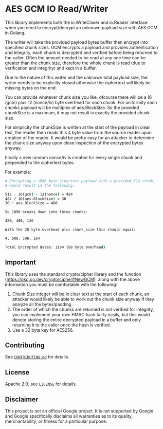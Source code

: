 # AES GCM IO Read/Writer

This library implements both the io.WriteCloser and io.Reader interface when you need
to encrypt/decrypt an unknown payload size with AES GCM in Golang.

The writer will take the provided payload bytes buffer then encrypt into specified chunk
sizes. GCM encrypts a payload and provides authentication and integrity, each
chunk is decrypted and verified before being returned to the caller. Often the
amount needed to be read at any one time can be greater than the chunk size,
therefore the whole chunk is read (due to verification and integrity) and kept
in a buffer.

Due to the nature of this writer and the unknown total payload size, the writer
needs to be explicitly closed otherwise the ciphertext will likely be missing
bytes on the end.

You can provide whatever chunk size you like, ofcourse there will be a 16 (gcm)
plus 12 (nonce/iv) byte overhead for each chunk. For uniformity each chunks payload
 will be multiples of aes.BlockSize. So the provided chunkSize is a maximum, it
may not result in exactly the provided chunk size.

For simplicity the chunkSize is written at the start of the payload in clear
text, the reader then reads this 4 byte value from the source reader upon
creation of the reader. It would be pretty easy for an attacker to determine the
chunk size anyway upon close inspection of the encrypted bytes anyway.

Finally a new random nonce/iv is created for every single chunk and prepended to the
ciphertext bytes.

For example:

```sh
# Encrypting a 1096 byte cleartext payload with a provided 512 chunk,
# would result in the following.

512 - 16(gcm) - 12(nonce) = 484
484 / 16(aes.BlockSize) = 30
30 * aes.BlockSize = 480

So 1096 breaks down into three chunks:

480, 480, 136

With the 28 byte overhead plus chunk_size this should equal:

4, 508, 508, 164

Total Encrypted Bytes: 1184 (88 byte overhead)
```

## Important

This library uses the standard crypto/cipher library and the function (https://pkg.go.dev/crypto/cipher#NewGCM), along with the above information you must be comfortable with the following:

1.  Chunk Size integer will be in clear text at the start of each chunk, an attacker would likely be
able to work out the chunk size anyway if they analyze all the bytes/padding.
2.  The order of which the chunks are returned is not verified for integrity, you can
implement your own HMAC hash fairly easily, but this would denote storing the entire decrypted
payload in a buffer and only returning it to the caller once the hash is verified. 
3.  Use a 32 byte key for AES256. 

## Contributing

See [`CONTRIBUTING.md`](CONTRIBUTING.md) for details.

## License

Apache 2.0; see [`LICENSE`](LICENSE) for details.

## Disclaimer

This project is not an official Google project. It is not supported by
Google and Google specifically disclaims all warranties as to its quality,
merchantability, or fitness for a particular purpose.

